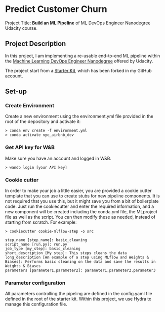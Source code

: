 # Predict Customer Churn

Project Title:
**Build an ML Pipeline** of ML DevOps Engineer Nanodegree Udacity course.
 
## Project Description
In this project, I am implementing a re-usable end-to-end ML pipeline within the [Machine Learning DevOps Engineer Nanodegree](https://www.udacity.com/course/machine-learning-dev-ops-engineer-nanodegree--nd0821) offered by Udacity. 

The project start from a [Starter Kit](https://github.com/udacity/nd0821-c2-build-model-workflow-starter), which has been forked in my GitHub account.

## Set-up

### Create Environment
Create a new environment using the environment.yml file provided in the root of the depository and activate it:

```
> conda env create -f environment.yml
> conda activate nyc_airbnb_dev
```
### Get API key for W&B

Make sure you have an account and logged in W&B.
```
> wandb login [your API key]
```
### Cookie cutter

In order to make your job a little easier, you are provided a cookie cutter template that you can use to create stubs for new pipeline components. It is not required that you use this, but it might save you from a bit of boilerplate code. Just run the cookiecutter and enter the required information, and a new component will be created including the conda.yml file, the MLproject file as well as the script. You can then modify these as needed, instead of starting from scratch. For example:
```
> cookiecutter cookie-mlflow-step -o src

step_name [step_name]: basic_cleaning
script_name [run.py]: run.py
job_type [my_step]: basic_cleaning
short_description [My step]: This steps cleans the data
long_description [An example of a step using MLflow and Weights & Biases]: Performs basic cleaning on the data and save the results in Weights & Biases
parameters [parameter1,parameter2]: parameter1,parameter2,parameter3
```

### Parameter configuration

All parameters controlling the pipeling are defined in the config.yaml file defined in the root of the starter kit. Within this project, we use Hydra to manage this configuration file.